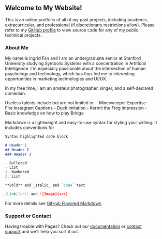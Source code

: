 ## Welcome to My Website!

This is an online portfolio of all of my past projects, including academic, extracurricular, and professional (if discretionary restrictions allow). Please refer to my [GitHub profile](https://github.com/ingridyfan) to view source code for any of my public technical projects. 

### About Me

My name is Ingrid Fan and I am an undergraduate senior at Stanford University studying Symbolic Systems with a concentration in Artificial Intelligence. I'm especially passionate about the intersection of human psychology and technology, which has thus led me to interesting opportunities in marketing technologies and UI/UX. 

In my free time, I am an amateur photographer, singer, and a self-declared comedian. 

  Useless talents include but are not limited to: 
    - Minesweeper Expertise
    - Fire Instagram Captions
    - Duck Imitation
    - Kermit the Frog Impression
    - Basic knowledge on how to play Bridge

Markdown is a lightweight and easy-to-use syntax for styling your writing. It includes conventions for

```markdown
Syntax highlighted code block

# Header 1
## Header 2
### Header 3

- Bulleted
- List
1. Numbered
2. List

**Bold** and _Italic_ and `Code` text

[Link](url) and ![Image](src)
```

For more details see [GitHub Flavored Markdown](https://guides.github.com/features/mastering-markdown/).

### Support or Contact

Having trouble with Pages? Check out our [documentation](https://help.github.com/categories/github-pages-basics/) or [contact support](https://github.com/contact) and we’ll help you sort it out.
